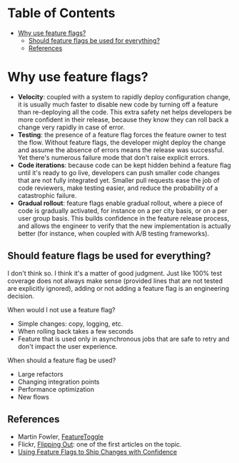 <!-- START doctoc generated TOC please keep comment here to allow auto update -->
<!-- DON'T EDIT THIS SECTION, INSTEAD RE-RUN doctoc TO UPDATE -->
# Table of Contents

- [Why use feature flags?](#why-use-feature-flags)
  - [Should feature flags be used for everything?](#should-feature-flags-be-used-for-everything)
  - [References](#references)

<!-- END doctoc generated TOC please keep comment here to allow auto update -->

Why use feature flags?
======================

* **Velocity**: coupled with a system to rapidly deploy configuration change,
  it is usually much faster to disable new code by turning off a feature than
  re-deploying all the code. This extra safety net helps developers be more
  confident in their release, because they know they can roll back a change
  very rapidly in case of error.
* **Testing**: the presence of a feature flag forces the feature owner to test
  the flow. Without feature flags, the developer might deploy the change and
  assume the absence of errors means the release was successful. Yet there's
  numerous failure mode that don't raise explicit errors.
* **Code iterations**: because code can be kept hidden behind a feature flag
  until it's ready to go live, developers can push smaller code changes that
  are not fully integrated yet. Smaller pull requests ease the job of code
  reviewers, make testing easier, and reduce the probability of a catastrophic
  failure.
* **Gradual rollout**: feature flags enable gradual rollout, where a piece of
  code is gradually activated, for instance on a per city basis, or on a per
  user group basis. This builds confidence in the feature release process, and
  allows the engineer to verify that the new implementation is actually better
  (for instance, when coupled with A/B testing frameworks).

Should feature flags be used for everything?
--------------------------------------------

I don't think so. I think it's a matter of good judgment. Just like 100% test
coverage does not always make sense (provided lines that are not tested are
explicitly ignored), adding or not adding a feature flag is an engineering
decision.

When would I not use a feature flag?

* Simple changes: copy, logging, etc.
* When rolling back takes a few seconds
* Feature that is used only in asynchronous jobs that are safe to retry and
  don't impact the user experience.

When should a feature flag be used?

* Large refactors
* Changing integration points
* Performance optimization
* New flows

References
----------

* Martin Fowler,
  [FeatureToggle](http://martinfowler.com/bliki/FeatureToggle.html)
* Flickr, [Flipping Out](http://code.flickr.net/2009/12/02/flipping-out/): one
  of the first articles on the topic.
* [Using Feature Flags to Ship Changes with
  Confidence](http://blog.travis-ci.com/2014-03-04-use-feature-flags-to-ship-changes-with-confidence/)
